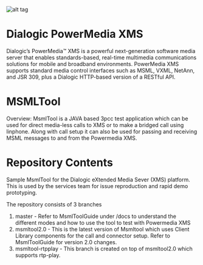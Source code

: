 ![alt tag](https://www.dialogic.com/~/media/shared/graphics/video/nwrkfuel-posterimg.jpg)

Dialogic PowerMedia XMS
=======================
Dialogic’s PowerMedia™ XMS is a powerful next-generation software media server that enables standards-based, real-time multimedia communications solutions for mobile and broadband environments. PowerMedia XMS supports standard media control interfaces such as MSML, VXML, NetAnn, and JSR 309, plus a Dialogic HTTP-based version of a RESTful API.

MSMLTool
================
Overview: MsmlTool is a JAVA based 3pcc test application which can be used for direct media-less calls to XMS or to make a bridged call using linphone. Along with call setup it can also be used for passing and receiving MSML messages to and from the Powermedia XMS. 

Repository Contents
===================
Sample MsmlTool for the Dialogic eXtended Media Sever (XMS) platform.  This is used by the services team for issue reproduction and rapid demo prototyping.

The repository consists of 3 branches

1. master - Refer to MsmlToolGuide under /docs to understand the different modes and how to use the tool to test with Powermedia XMS
2. msmltool2.0 - This is the latest version of Msmltool which uses Client Library components for the call and connector setup. Refer to MsmlToolGuide for version 2.0 changes.
3. msmltool-rtpplay - This branch is created on top of msmltool2.0 which supports rtp-play.